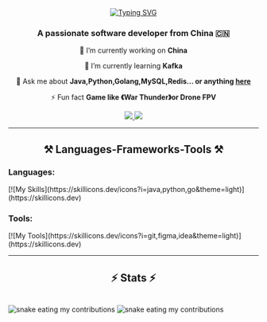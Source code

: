 
<div align="center">
<a href="https://git.io/typing-svg"><img src="https://readme-typing-svg.herokuapp.com?font=Fira+Code&size=35&pause=1000&color=8487FF&vCenter=true&width=435&lines=Hello+My+friend;Welcome+to+My+Github" alt="Typing SVG" /></a>
</div>
<h3 align="center">A passionate software developer from China  🇨🇳</h3>
<div align="center">

 🔭 I’m currently working on **China**

 🌱 I’m currently learning **Kafka**

 💬 Ask me about **Java,Python,Golang,MySQL,Redis... or anything [here](https://github.com/code2tan/code2tan/issues)**

 ⚡ Fun fact **Game like 《War Thunder》or Drone FPV**
 </div>

<div align="center"> 
  <a href="mailto:495140477@qq.com">
    <img src="https://img.shields.io/badge/Gmail-333333?style=for-the-badge&logo=gmail&logoColor=white" />
  </a>
  <a href="https://www.workingcode.work">
<img src="https://img.shields.io/badge/Blogger-FF5722?style=for-the-badge&logo=blogger&logoColor=white" />
  </a>
</div>
 <hr/>
<h2 align="center">⚒️ Languages-Frameworks-Tools ⚒️</h2>
<h3>Languages:</h3>
[![My Skills](https://skillicons.dev/icons?i=java,python,go&theme=light)](https://skillicons.dev)

<h3>Tools:</h3>
[![My Tools](https://skillicons.dev/icons?i=git,figma,idea&theme=light)](https://skillicons.dev)

<hr/>

<h2 align="center">⚡ Stats ⚡</h2>
<br>

<div>
<img alt="snake eating my contributions" src="https://github-readme-stats.vercel.app/api/top-langs/?username=code2tan&hide=HTML" />
<img alt="snake eating my contributions" src="https://github-readme-stats.vercel.app/api?username=code2tan&theme=buefy&show_icons=true" />
</div>

